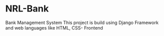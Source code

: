 # NRL-Bank
Bank Management System
This project is build using Django Framework and web languages like HTML, CSS- Frontend
